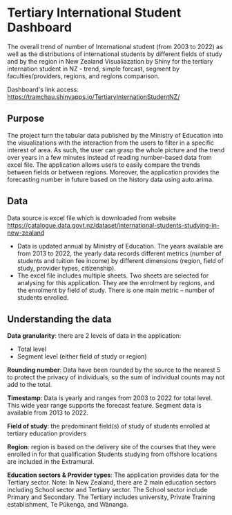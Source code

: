 # Tertiary International Student Dashboard

The overall trend of number of International student (from 2003 to 2022) as well as the distributions of international students by different fields of study and by the region in New Zealand
Visualiazation by Shiny for the tertiary internation student in NZ - trend, simple forcast, segment by faculties/providers, regions, and regions comparison.

Dashboard's link access: https://tramchau.shinyapps.io/TertiaryInternationStudentNZ/

## Purpose

The project turn the tabular data published by the Ministry of Education into the visualizations with the interaction from the users to filter in a specific interest of area. As such, the user can grasp the whole picture and the trend over years in a few minutes instead of reading number-based data from excel file. The application allows users to easily compare the trends between fields or between regions. Moreover, the application provides the forecasting number in future based on the history data using auto.arima.

## Data

Data source is excel file which is downloaded from website https://catalogue.data.govt.nz/dataset/international-students-studying-in-new-zealand

- Data is updated annual by Ministry of Education. The years available are from 2013 to 2022, the yearly data records different metrics (number of students and tuition fee income) by different dimensions (region, field of study, provider types, citizenship).
- The excel file includes multiple sheets. Two sheets are selected for analysing for this application. They are the enrolment by regions, and the enrolment by field of study. There is one main metric – number of students enrolled.
  

## Understanding the data

 **Data granularity**: there are 2 levels of data in the application:
- Total level
- Segment level (either field of study or region)
  
**Rounding number**: Data have been rounded by the source to the nearest 5 to protect the privacy of individuals, so the sum of individual counts may not add to the total.

**Timestamp**: Data is yearly and ranges from 2003 to 2022 for total level. This wide year range supports the forecast feature. Segment data is available from 2013 to 2022.

**Field of study**: the predominant field(s) of study of students enrolled at tertiary education providers 

**Region**: region is based on the delivery site of the courses that they were enrolled in for that qualification Students studying from offshore locations are included in the Extramural.

**Education sectors & Provider types**: The application provides data for the Tertiary sector. Note: In New Zealand, there are 2 main education sectors including School sector and Tertiary sector. The School sector include Primary and Secondary. The Tertiary includes university, Private Training establishment, Te Pūkenga, and Wānanga.
